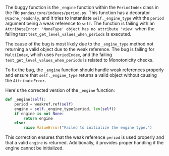 The buggy function is the `_engine` function within the `PeriodIndex` class in the file `pandas/core/indexes/period.py`. This function has a decorator `@cache_readonly`, and it tries to instantiate `self._engine_type` with the `period` argument being a weak reference to `self`. The function is failing with an `AttributeError: 'NoneType' object has no attribute 'view'` when the failing test `test_get_level_values_when_periods` is executed.

The cause of the bug is most likely due to the `_engine_type` method not returning a valid object due to the weak reference. The bug is failing for `MultiIndex`, which uses `PeriodIndex`, and the failing `test_get_level_values_when_periods` is related to Monotonicity checks.

To fix the bug, the `_engine` function should handle weak references properly and ensure that `self._engine_type` returns a valid object without causing the `AttributeError`.

Here's the corrected version of the `_engine` function:
```python
def _engine(self):
    period = weakref.ref(self)
    engine = self._engine_type(period, len(self))
    if engine is not None:
        return engine
    else:
        raise ValueError("Failed to initialize the engine type.")
```
This correction ensures that the weak reference `period` is used properly and that a valid `engine` is returned. Additionally, it provides proper handling if the engine cannot be initialized.